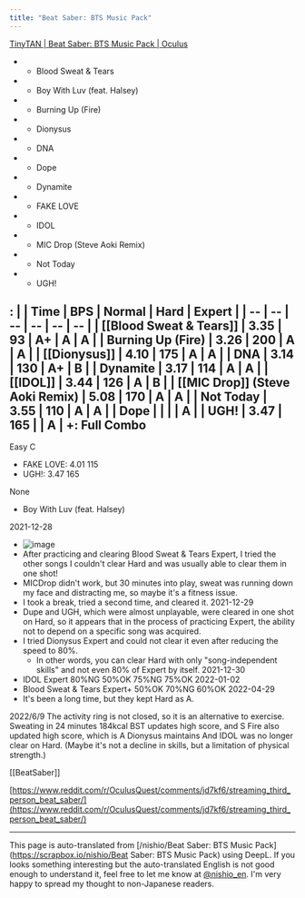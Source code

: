 ```yaml
---
title: "Beat Saber: BTS Music Pack"
---
```


[TinyTAN | Beat Saber: BTS Music Pack | Oculus](https://www.oculus.com/experiences/quest/1344234089113846/)
- - Blood Sweat & Tears
- - Boy With Luv (feat. Halsey)
- - Burning Up (Fire)
- - Dionysus
- - DNA
- - Dope
- - Dynamite
- - FAKE LOVE
- - IDOL
- - MIC Drop (Steve Aoki Remix)
- - Not Today
- - UGH!


:
|  | Time | BPS | Normal | Hard  | Expert |
| -- | -- | -- | -- | -- | -- |
| [[Blood Sweat & Tears]] | 3.35 | 93 | A+ | A | A |
| Burning Up (Fire) | 3.26 | 200 | A | A |
| [[Dionysus]] | 4.10 | 175 | A | A |
| DNA | 3.14 | 130 | A+ | B |
| Dynamite | 3.17 | 114 | A | A |
| [[IDOL]] | 3.44 | 126 | A | B |
| [[MIC Drop]] (Steve Aoki Remix) | 5.08 | 170 | A | A |
| Not Today | 3.55 | 110 | A | A |
| Dope |  |  |  | A |
| UGH! | 3.47 | 165 |  | A |
+: Full Combo
--

Easy C
- FAKE LOVE: 4.01 115
- UGH!: 3.47 165

None
- Boy With Luv (feat. Halsey)


2021-12-28
- ![image](https://gyazo.com/9b5eb1dec447edf6511f44bc21f5ca90/thumb/1000)
- After practicing and clearing Blood Sweat & Tears Expert, I tried the other songs I couldn't clear Hard and was usually able to clear them in one shot!
- MICDrop didn't work, but 30 minutes into play, sweat was running down my face and distracting me, so maybe it's a fitness issue.
- I took a break, tried a second time, and cleared it.
2021-12-29
- Dupe and UGH, which were almost unplayable, were cleared in one shot on Hard, so it appears that in the process of practicing Expert, the ability not to depend on a specific song was acquired.
- I tried Dionysus Expert and could not clear it even after reducing the speed to 80%.
    - In other words, you can clear Hard with only "song-independent skills" and not even 80% of Expert by itself.
2021-12-30
- IDOL Expert 80%NG 50%OK 75%NG 75%OK
2022-01-02
- Blood Sweat & Tears Expert+ 50%OK 70%NG 60%OK
2022-04-29
- It's been a long time, but they kept Hard as A.

2022/6/9
The activity ring is not closed, so it is an alternative to exercise.
Sweating in 24 minutes
184kcal
BST updates high score, and S
Fire also updated high score, which is A
Dionysus maintains
And IDOL was no longer clear on Hard.
(Maybe it's not a decline in skills, but a limitation of physical strength.)


[[BeatSaber]]

[https://www.reddit.com/r/OculusQuest/comments/jd7kf6/streaming_third_person_beat_saber/](https://www.reddit.com/r/OculusQuest/comments/jd7kf6/streaming_third_person_beat_saber/)

---
This page is auto-translated from [/nishio/Beat Saber: BTS Music Pack](https://scrapbox.io/nishio/Beat Saber: BTS Music Pack) using DeepL. If you looks something interesting but the auto-translated English is not good enough to understand it, feel free to let me know at [@nishio_en](https://twitter.com/nishio_en). I'm very happy to spread my thought to non-Japanese readers.